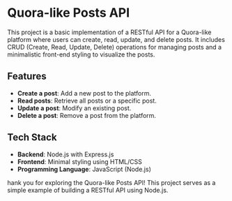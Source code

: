 # Quora-like Posts API

This project is a basic implementation of a RESTful API for a Quora-like platform where users can create, read, update, and delete posts. It includes CRUD (Create, Read, Update, Delete) operations for managing posts and a minimalistic front-end styling to visualize the posts.

## Features

- **Create a post**: Add a new post to the platform.
- **Read posts**: Retrieve all posts or a specific post.
- **Update a post**: Modify an existing post.
- **Delete a post**: Remove a post from the platform.

## Tech Stack

- **Backend**: Node.js with Express.js
- **Frontend**: Minimal styling using HTML/CSS
- **Programming Language**: JavaScript (Node.js)

hank you for exploring the Quora-like Posts API! This project serves as a simple example of building a RESTful API using Node.js.

